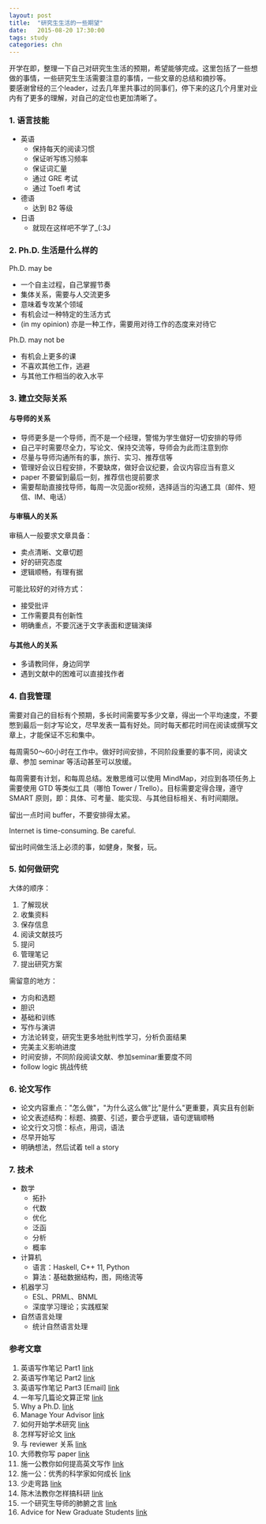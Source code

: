 ```yaml
---
layout: post
title:  "研究生生活的一些期望"
date:   2015-08-20 17:30:00
tags: study
categories: chn
---
```


开学在即，整理一下自己对研究生生活的预期，希望能够完成。这里包括了一些想做的事情，一些研究生生活需要注意的事情，一些文章的总结和摘抄等。   
要感谢曾经的三个leader，过去几年里共事过的同事们，停下来的这几个月里对业内有了更多的理解，对自己的定位也更加清晰了。

### 1. 语言技能

* 英语
    * 保持每天的阅读习惯
    * 保证听写练习频率
    * 保证词汇量
    * 通过 GRE 考试
    * 通过 Toefl 考试
* 德语
    * 达到 B2 等级
* 日语
    * 就现在这样吧不学了_(:3J

### 2. Ph.D. 生活是什么样的

Ph.D. may be

* 一个自主过程，自己掌握节奏
* 集体关系，需要与人交流更多
* 意味着专攻某个领域
* 有机会过一种特定的生活方式
* (in my opinion) 亦是一种工作，需要用对待工作的态度来对待它

Ph.D. may not be

* 有机会上更多的课
* 不喜欢其他工作，逃避
* 与其他工作相当的收入水平

### 3. 建立交际关系

#### 与导师的关系

* 导师更多是一个导师，而不是一个经理，警惕为学生做好一切安排的导师
* 自己平时需要尽全力，写论文、保持交流等，导师会为此而注意到你
* 尽量与导师沟通所有的事，旅行、实习、推荐信等
* 管理好会议日程安排，不要缺席，做好会议纪要，会议内容应当有意义
* paper 不要留到最后一刻，推荐信也提前要求
* 需要帮助直接找导师，每周一次见面or视频，选择适当的沟通工具（邮件、短信、IM、电话）

#### 与审稿人的关系

审稿人一般要求文章具备：

* 卖点清晰、文章切题
* 好的研究态度
* 逻辑顺畅，有理有据

可能比较好的对待方式：

* 接受批评
* 工作需要具有创新性
* 明确重点，不要沉迷于文字表面和逻辑演绎

#### 与其他人的关系

* 多请教同伴，身边同学
* 遇到文献中的困难可以直接找作者

### 4. 自我管理

需要对自己的目标有个预期，多长时间需要写多少文章，得出一个平均速度，不要憋到最后一刻才写论文，尽早发表一篇有好处。同时每天都花时间在阅读或撰写文章上，才能保证不忘和集中。

每周需50～60小时在工作中。做好时间安排，不同阶段重要的事不同，阅读文章、参加 seminar 等活动甚至可以放缓。

每周需要有计划，和每周总结。发散思维可以使用 MindMap，对应到各项任务上需要使用 GTD 等类似工具（哪怕 Tower / Trello）。目标需要定得合理，遵守 SMART 原则，即：具体、可考量、能实现、与其他目标相关、有时间期限。

留出一点时间 buffer，不要安排得太紧。

Internet is time-consuming. Be careful.

留出时间做生活上必须的事，如健身，聚餐，玩。

### 5. 如何做研究

大体的顺序：

1. 了解现状
2. 收集资料
3. 保存信息
4. 阅读文献技巧
5. 提问
6. 管理笔记
7. 提出研究方案

需留意的地方：

* 方向和选题
* 胆识
* 基础和训练
* 写作与演讲
* 方法论转变，研究生更多地批判性学习，分析负面结果
* 完美主义影响进度
* 时间安排，不同阶段阅读文献、参加seminar重要度不同
* follow logic 挑战传统

### 6. 论文写作

* 论文内容重点："怎么做"，"为什么这么做"比"是什么"更重要，真实且有创新
* 论文表述结构：标题、摘要、引述，要合乎逻辑，语句逻辑顺畅
* 论文行文习惯：标点，用词，语法
* 尽早开始写
* 明确想法，然后试着 tell a story

### 7. 技术

* 数学
    * 拓扑
    * 代数
    * 优化
    * 泛函
    * 分析
    * 概率
* 计算机
    * 语言：Haskell, C++ 11, Python
    * 算法：基础数据结构，图，网络流等
* 机器学习
    * ESL、PRML、BNML
    * 深度学习理论；实践框架
* 自然语言处理
    * 统计自然语言处理

### 参考文章

1. 英语写作笔记 Part1 [link](http://zhuanlan.zhihu.com/zhuxiaobao/19854095)
2. 英语写作笔记 Part2 [link](http://zhuanlan.zhihu.com/zhuxiaobao/19862156)
3. 英语写作笔记 Part3 [Email] [link](http://zhuanlan.zhihu.com/zhuxiaobao/19899707)
4. 一年写几篇论文算正常 [link](http://www.douban.com/note/380964185/)
5. Why a Ph.D.  [link](http://greatresearch.org/2013/08/23/why-get-a-ph-d/)
6. Manage Your Advisor [link](http://greatresearch.org/2013/08/14/managing-your-advisor/)
7. 如何开始学术研究  [link](http://mp.weixin.qq.com/s?__biz=MzA4MzQxMTAwNA==&mid=200464832&idx=3&sn=a9bfc21749621792c933aacbd87f4441&scene=5&srcid=7eW7dYiz85yTS8J4PhuT#rd)
8. 怎样写好论文 [link](http://mp.weixin.qq.com/s?__biz=MzA4MzQxMTAwNA==&mid=200445139&idx=2&sn=6a07a1c2c3cb3c5a043d25101482b3d1&scene=5&srcid=f5cnhaNm3dnvL9Xy9tz6#rd)
9. 与 reviewer 关系 [link](http://mp.weixin.qq.com/s?__biz=MzAwMjM3MTc5OA==&mid=210668392&idx=1&sn=1a2bd0e17ffc72959253aae523ef506b&scene=5&srcid=UuksGzKCffAqqKVWEoAq#rd)
10. 大师教你写 paper [link](http://mp.weixin.qq.com/s?__biz=MzAwMjM3MTc5OA==&mid=208050978&idx=1&sn=4e7bc8a0fbfa3ca89083a734e633b4c3&scene=5&srcid=Not5UQUniDeCarY8Ej4S#rd)
11. 施一公教你如何提高英文写作 [link](http://mp.weixin.qq.com/s?__biz=MzAwMjM4MTc5OA==&mid=208050978&idx=2&sn=975c098ed54040606b32033d43227d6d&scene=5&srcid=8ROKr8ngEMpgOuKUoISd#rd)
12. 施一公：优秀的科学家如何成长  [link](http://mp.weixin.qq.com/s?__biz=MzAwMjM3MTc5OA==&mid=208688199&idx=2&sn=9ff7fdf681dd88550c00f7e0e5265898&scene=5&srcid=JekViTpN2W5tppQbkgTM#rd)
13. 少走弯路 [link](http://mp.weixin.qq.com/s?__biz=MzA4MzQxMTAwNA==&mid=201297919&idx=1&sn=1f9c03f8678ca1775d6e320047f0526f#rd)
14. 陈木法教你怎样搞科研 [link](http://mp.weixin.qq.com/s?__biz=MzA4MzQxMTAwNA==&mid=201940561&idx=1&sn=71cd090c40f22f97d369464c08474107#rd)
15. 一个研究生导师的肺腑之言 [link](http://mp.weixin.qq.com/s?__biz=MzA4MzQxMTAwNA==&mid=200891815&idx=1&sn=81f29fda90b9cf75c96291cebc398fc8&scene=5&srcid=OcnO5GfSTKod8HyTvXMU#rd)
16. Advice for New Graduate Students [link](https://freedom-to-tinker.com/blog/jrex/advice-new-graduate-students/)

